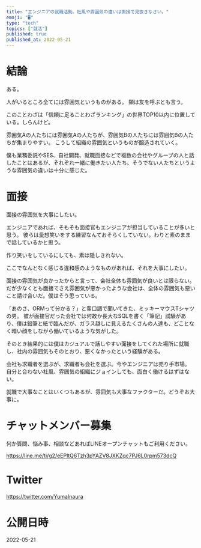 ```yaml
---
title: "エンジニアの就職活動。社風や雰囲気の違いは面接で見抜きなさい。"
emoji: "🖥"
type: "tech"
topics: ["就活"]
published: true
published_at: 2022-05-21
---
```


# 結論

ある。

人がいるところ全てには雰囲気というものがある。
類は友を呼ぶとも言う。

このことわざは「信頼に足ることわざランキング」の世界TOP10以内に位置している。しらんけど。

雰囲気Aの人たちには雰囲気Aの人たちが、雰囲気Bの人たちには雰囲気Bの人たちが集まりやすい。
こうして組織の雰囲気というものが醸造されていく。

僕も業務委託やSES、自社開発、就職面接などで複数の会社やグループの人と話したことはあるが、それぞれ一緒に働きたい人たち、そうでない人たちというような雰囲気の違いは十分に感じた。

# 面接

面接の雰囲気を大事にしたい。

エンジニアであれば、そもそも面接官もエンジニアが担当していることが多いと思う。
彼らは愛想笑いをする練習なんておそらくしていない。わりと素のままで話しているかと思う。

作り笑いをしているにしても、素は隠しきれない。

ここでなんとなく感じる違和感のようなものがあれば、それを大事にしたい。

面接の雰囲気が良かったからと言って、会社全体も雰囲気が良いとは限らない。
だが少なくとも面接でさえ雰囲気が悪かったような会社は、全体の雰囲気も悪いこと請け合いだ。僕はそう思っている。

「あのさ、ORMって分かる？」と輩口調で聞いてきた、ミッキーマウスTシャツの男。
彼が面接官だった会社では何故か長大なSQLを書く「筆記」試験があり、僕は鉛筆と紙で臨んだが、ガラス越しに見えるたくさんの人達も、どことなく暗い顔をしながら働いているような気がした。

そのとき結果的には僕はカジュアルで話しやすい面接をしてくれた場所に就職し、社内の雰囲気もそのとおり、悪くなかったという経験がある。

会社も求職者を選ぶが、求職者も会社を選ぶ。今やエンジニアは売り手市場。
自分と合わない社風、雰囲気の組織にジョインしても、面白く働けるはずはない。

就職で大事なことはいくつもあるが、雰囲気も大事なファクターだ。どうぞお大事に。





<!-- Update From Qiita API -->

# チャットメンバー募集


何か質問、悩み事、相談などあればLINEオープンチャットもご利用ください。

https://line.me/ti/g2/eEPltQ6Tzh3pYAZV8JXKZqc7PJ6L0rpm573dcQ





# Twitter


https://twitter.com/YumaInaura


<!-- Update From Qiita API -->



# 公開日時

2022-05-21
